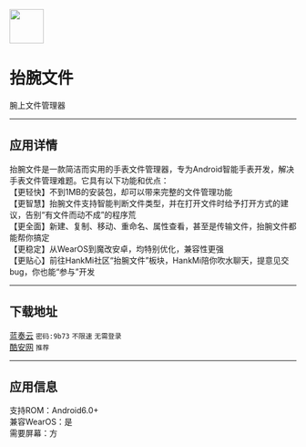 [<img src="https://www.hankmi.com/favicon.ico" width="60" height="60" align="middle" />](https://www.hankmi.com)

# 抬腕文件
腕上文件管理器

***

## 应用详情
抬腕文件是一款简洁而实用的手表文件管理器，专为Android智能手表开发，解决手表文件管理难题。它具有以下功能和优点：  
【更轻快】不到1MB的安装包，却可以带来完整的文件管理功能  
【更智慧】抬腕文件支持智能判断文件类型，并在打开文件时给予打开方式的建议，告别“有文件而动不成”的程序荒  
【更全面】新建、复制、移动、重命名、属性查看，甚至是传输文件，抬腕文件都能帮你搞定  
【更稳定】从WearOS到魔改安卓，均特别优化，兼容性更强  
【更贴心】前往HankMi社区“抬腕文件”板块，HankMi陪你吹水聊天，提意见交bug，你也能“参与”开发

***

## 下载地址
[蓝奏云](https://hankmi.lanzouw.com/b0cgvg2be) `密码:9b73` `不限速` `无需登录`  
[酷安网](https://www.coolapk.com/apk/290674) `推荐`

***

## 应用信息
支持ROM：Android6.0+  
兼容WearOS：是  
需要屏幕：方
